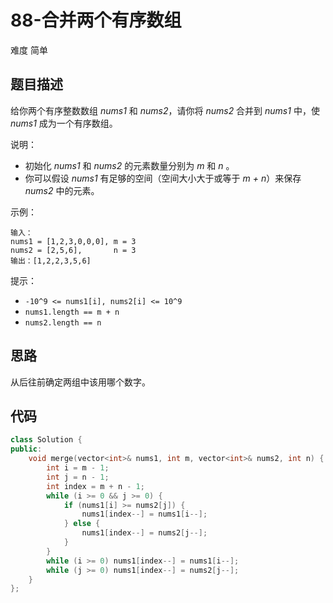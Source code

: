 # 88-合并两个有序数组

难度 简单



## 题目描述

给你两个有序整数数组 *nums1* 和 *nums2*，请你将 *nums2* 合并到 *nums1* 中，使 *nums1* 成为一个有序数组。

说明：

- 初始化 *nums1* 和 *nums2* 的元素数量分别为 *m* 和 *n* 。
- 你可以假设 *nums1* 有足够的空间（空间大小大于或等于 *m + n*）来保存 *nums2* 中的元素。

示例：

```
输入：
nums1 = [1,2,3,0,0,0], m = 3
nums2 = [2,5,6],       n = 3
输出：[1,2,2,3,5,6]
```


提示：

- `-10^9 <= nums1[i], nums2[i] <= 10^9`
- `nums1.length == m + n`
- `nums2.length == n`



## 思路

从后往前确定两组中该用哪个数字。



## 代码

```c++
class Solution {
public:
    void merge(vector<int>& nums1, int m, vector<int>& nums2, int n) {
        int i = m - 1;
        int j = n - 1;
        int index = m + n - 1;
        while (i >= 0 && j >= 0) {
            if (nums1[i] >= nums2[j]) {
                nums1[index--] = nums1[i--];
            } else {
                nums1[index--] = nums2[j--];
            }
        }
        while (i >= 0) nums1[index--] = nums1[i--];
        while (j >= 0) nums1[index--] = nums2[j--];
    }
};
```

